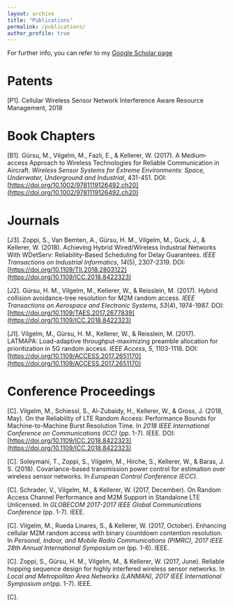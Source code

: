 ```yaml
---
layout: archive
title: "Publications"
permalink: /publications/
author_profile: true
---
```


For further info, you can refer to my <u><a href="https://scholar.google.de/citations?user=MxXPgfAAAAAJ&hl=en">Google Scholar page</a></u>

# Patents 

[P1]. Cellular Wireless Sensor Network Interference Aware Resource Management, 2018

# Book Chapters

[B1]. Gürsu, M., Vilgelm, M., Fazli, E., & Kellerer, W. (2017). A Medium‐access Approach to Wireless Technologies for Reliable Communication in Aircraft. _Wireless Sensor Systems for Extreme Environments: Space, Underwater, Underground and Industrial_, 431-451. DOI: [https://doi.org/10.1002/9781119126492.ch20](https://doi.org/10.1002/9781119126492.ch20)

# Journals

[J3]. Zoppi, S., Van Bemten, A., Gürsu, H. M., Vilgelm, M., Guck, J., & Kellerer, W. (2018). Achieving Hybrid Wired/Wireless Industrial Networks With WDetServ: Reliability-Based Scheduling for Delay Guarantees. _IEEE Transactions on Industrial Informatics_, _14_(5), 2307-2319. DOI: [https://doi.org/10.1109/TII.2018.2803122](https://doi.org/10.1109/ICC.2018.8422323)

[J2]. Gürsu, H. M., Vilgelm, M., Kellerer, W., & Reisslein, M. (2017). Hybrid collision avoidance-tree resolution for M2M random access. _IEEE Transactions on Aerospace and Electronic Systems_, _53_(4), 1974-1987. DOI: [https://doi.org/10.1109/TAES.2017.2677839](https://doi.org/10.1109/ICC.2018.8422323)

[J1]. Vilgelm, M., Gürsu, H. M., Kellerer, W., & Reisslein, M. (2017). LATMAPA: Load-adaptive throughput-maximizing preamble allocation for prioritization in 5G random access. _IEEE Access_, _5_, 1103-1116. DOI: [https://doi.org/10.1109/ACCESS.2017.2651170](https://doi.org/10.1109/ACCESS.2017.2651170)

# Conference Proceedings

[C]. Vilgelm, M., Schiessl, S., Al-Zubaidy, H., Kellerer, W., & Gross, J. (2018, May). On the Reliability of LTE Random Access: Performance Bounds for Machine-to-Machine Burst Resolution Time. In _2018 IEEE International Conference on Communications (ICC)_ (pp. 1-7). IEEE. DOI: [https://doi.org/10.1109/ICC.2018.8422323](https://doi.org/10.1109/ICC.2018.8422323)

[C]. Soleymani, T., Zoppi, S., Vilgelm, M., Hirche, S., Kellerer, W., & Baras, J. S. (2018). Covariance-based transmission power control for estimation over wireless sensor networks. In _European Control Conference (ECC)_.

[C]. Schrader, V., Vilgelm, M., & Kellerer, W. (2017, December). On Random Access Channel Performance and M2M Support in Standalone LTE Unlicensed. In _GLOBECOM 2017-2017 IEEE Global Communications Conference_ (pp. 1-7). IEEE.

[C]. Vilgelm, M., Rueda Linares, S., & Kellerer, W. (2017, October). Enhancing cellular M2M random access with binary countdown contention resolution. In _Personal, Indoor, and Mobile Radio Communications (PIMRC), 2017 IEEE 28th Annual International Symposium on_ (pp. 1-6). IEEE.

[C]. Zoppi, S., Gürsu, H. M., Vilgelm, M., & Kellerer, W. (2017, June). Reliable hopping sequence design for highly interfered wireless sensor networks. In _Local and Metropolitan Area Networks (LANMAN), 2017 IEEE International Symposium on_(pp. 1-7). IEEE. 

[C].
 


